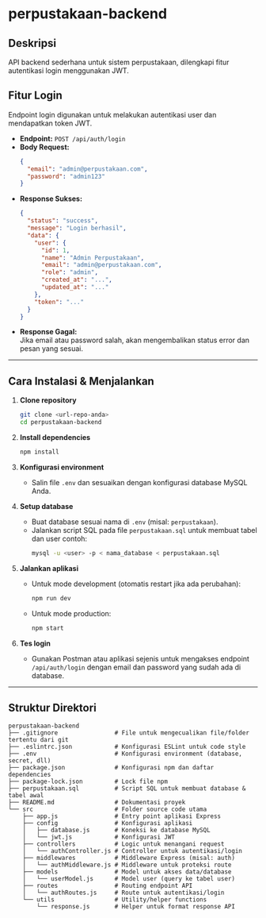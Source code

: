# perpustakaan-backend

## Deskripsi
API backend sederhana untuk sistem perpustakaan, dilengkapi fitur autentikasi login menggunakan JWT.

## Fitur Login
Endpoint login digunakan untuk melakukan autentikasi user dan mendapatkan token JWT.

- **Endpoint:** `POST /api/auth/login`
- **Body Request:**  
  ```json
  {
    "email": "admin@perpustakaan.com",
    "password": "admin123"
  }
  ```
- **Response Sukses:**
  ```json
  {
    "status": "success",
    "message": "Login berhasil",
    "data": {
      "user": {
        "id": 1,
        "name": "Admin Perpustakaan",
        "email": "admin@perpustakaan.com",
        "role": "admin",
        "created_at": "...",
        "updated_at": "..."
      },
      "token": "..."
    }
  }
  ```
- **Response Gagal:**  
  Jika email atau password salah, akan mengembalikan status error dan pesan yang sesuai.

---

## Cara Instalasi & Menjalankan

1. **Clone repository**
   ```bash
   git clone <url-repo-anda>
   cd perpustakaan-backend
   ```

2. **Install dependencies**
   ```bash
   npm install
   ```

3. **Konfigurasi environment**
   - Salin file `.env` dan sesuaikan dengan konfigurasi database MySQL Anda.

4. **Setup database**
   - Buat database sesuai nama di `.env` (misal: `perpustakaan`).
   - Jalankan script SQL pada file `perpustakaan.sql` untuk membuat tabel dan user contoh:
     ```bash
     mysql -u <user> -p < nama_database < perpustakaan.sql
     ```

5. **Jalankan aplikasi**
   - Untuk mode development (otomatis restart jika ada perubahan):
     ```bash
     npm run dev
     ```
   - Untuk mode production:
     ```bash
     npm start
     ```

6. **Tes login**
   - Gunakan Postman atau aplikasi sejenis untuk mengakses endpoint `/api/auth/login` dengan email dan password yang sudah ada di database.

---

## Struktur Direktori

```
perpustakaan-backend
├── .gitignore                # File untuk mengecualikan file/folder tertentu dari git
├── .eslintrc.json            # Konfigurasi ESLint untuk code style
├── .env                      # Konfigurasi environment (database, secret, dll)
├── package.json              # Konfigurasi npm dan daftar dependencies
├── package-lock.json         # Lock file npm
├── perpustakaan.sql          # Script SQL untuk membuat database & tabel awal
├── README.md                 # Dokumentasi proyek
└── src                       # Folder source code utama
    ├── app.js                # Entry point aplikasi Express
    ├── config                # Konfigurasi aplikasi
    │   ├── database.js       # Koneksi ke database MySQL
    │   └── jwt.js            # Konfigurasi JWT
    ├── controllers           # Logic untuk menangani request
    │   └── authController.js # Controller untuk autentikasi/login
    ├── middlewares           # Middleware Express (misal: auth)
    │   └── authMiddleware.js # Middleware untuk proteksi route
    ├── models                # Model untuk akses data/database
    │   └── userModel.js      # Model user (query ke tabel user)
    ├── routes                # Routing endpoint API
    │   └── authRoutes.js     # Route untuk autentikasi/login
    └── utils                 # Utility/helper functions
        └── response.js       # Helper untuk format response API
```



